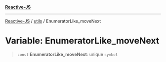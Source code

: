 [**Reactive-JS**](../../README.md)

***

[Reactive-JS](../../README.md) / [utils](../README.md) / EnumeratorLike\_moveNext

# Variable: EnumeratorLike\_moveNext

> `const` **EnumeratorLike\_moveNext**: unique `symbol`
